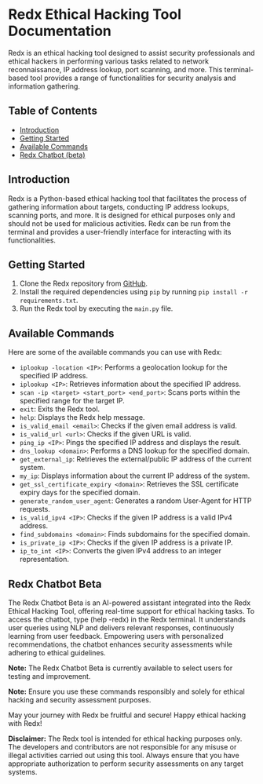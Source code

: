 # Redx Ethical Hacking Tool Documentation

Redx is an ethical hacking tool designed to assist security professionals and ethical hackers in performing various tasks related to network reconnaissance, IP address lookup, port scanning, and more. This terminal-based tool provides a range of functionalities for security analysis and information gathering.

## Table of Contents

- [Introduction](#introduction)
- [Getting Started](#getting-started)
- [Available Commands](#available-commands)
- [Redx Chatbot (beta)](#Redx-Chatbot-Beta)

## Introduction 

Redx is a Python-based ethical hacking tool that facilitates the process of gathering information about targets, conducting IP address lookups, scanning ports, and more. It is designed for ethical purposes only and should not be used for malicious activities. Redx can be run from the terminal and provides a user-friendly interface for interacting with its functionalities.

## Getting Started 
1. Clone the Redx repository from [GitHub](https://github.com/Stutya-Patwal/Redx).
2. Install the required dependencies using `pip` by running `pip install -r requirements.txt`.
3. Run the Redx tool by executing the `main.py` file.

## Available Commands

Here are some of the available commands you can use with Redx:

- `iplookup -location <IP>`: Performs a geolocation lookup for the specified IP address.
- `iplookup <IP>`: Retrieves information about the specified IP address.
- `scan -ip <target> <start_port> <end_port>`: Scans ports within the specified range for the target IP.
- `exit`: Exits the Redx tool.
- `help`: Displays the Redx help message.
- `is_valid_email <email>`: Checks if the given email address is valid.
- `is_valid_url <url>`: Checks if the given URL is valid.
- `ping_ip <IP>`: Pings the specified IP address and displays the result.
- `dns_lookup <domain>`: Performs a DNS lookup for the specified domain.
- `get_external_ip`: Retrieves the external/public IP address of the current system.
- `my_ip`: Displays information about the current IP address of the system.
- `get_ssl_certificate_expiry <domain>`: Retrieves the SSL certificate expiry days for the specified domain.
- `generate_random_user_agent`: Generates a random User-Agent for HTTP requests.
- `is_valid_ipv4 <IP>`: Checks if the given IP address is a valid IPv4 address.
- `find_subdomains <domain>`: Finds subdomains for the specified domain.
- `is_private_ip <IP>`: Checks if the given IP address is a private IP.
- `ip_to_int <IP>`: Converts the given IPv4 address to an integer representation.

## Redx Chatbot Beta

The Redx Chatbot Beta is an AI-powered assistant integrated into the Redx Ethical Hacking Tool, offering real-time support for ethical hacking tasks. To access the chatbot, type (help -redx) in the Redx terminal. It understands user queries using NLP and delivers relevant responses, continuously learning from user feedback. Empowering users with personalized recommendations, the chatbot enhances security assessments while adhering to ethical guidelines.

**Note:** The Redx Chatbot Beta is currently available to select users for testing and improvement.

**Note:** Ensure you use these commands responsibly and solely for ethical hacking and security assessment purposes.

May your journey with Redx be fruitful and secure! Happy ethical hacking with Redx!

**Disclaimer:** The Redx tool is intended for ethical hacking purposes only. The developers and contributors are not responsible for any misuse or illegal activities carried out using this tool. Always ensure that you have appropriate authorization to perform security assessments on any target systems.
